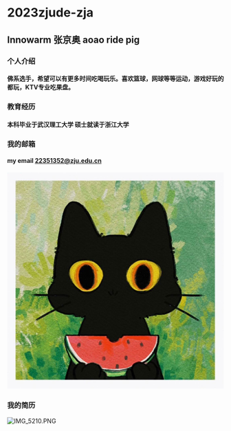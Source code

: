 # 2023zjude-zja
## Innowarm 张京奥 aoao ride pig
### 个人介绍
#### 佛系选手，希望可以有更多时间吃喝玩乐。喜欢篮球，网球等等运动，游戏好玩的都玩，KTV专业吃果盘。
### 教育经历
#### 本科毕业于武汉理工大学 硕士就读于浙江大学
### 我的邮箱 
#### my email 22351352@zju.edu.cn
![WechatIMG5.jpg](IMG/WechatIMG5.jpg)
### 我的简历
![IMG_5210.PNG](IMG/IMG_5210.PNG)
